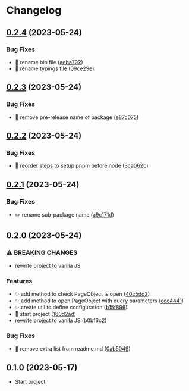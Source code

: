 # Changelog

## [0.2.4](https://github.com/epodivilov/plotwright/compare/v0.2.3...v0.2.4) (2023-05-24)


### Bug Fixes

* :bug: rename bin file ([aeba792](https://github.com/epodivilov/plotwright/commit/aeba792a9df3c8baffa2002ffcc8b040664d23ce))
* :bug: rename typings file ([09ce29e](https://github.com/epodivilov/plotwright/commit/09ce29e9466278f05e729d91b82805fa80ab6365))

## [0.2.3](https://github.com/epodivilov/plotwright/compare/v0.2.2...v0.2.3) (2023-05-24)


### Bug Fixes

* :bug: remove pre-release name of package ([e87c075](https://github.com/epodivilov/plotwright/commit/e87c075f09b32bb280869d621f540d9870c3607d))

## [0.2.2](https://github.com/epodivilov/plotwright/compare/v0.2.1...v0.2.2) (2023-05-24)


### Bug Fixes

* :construction_worker: reorder steps to setup pnpm before node ([3ca062b](https://github.com/epodivilov/plotwright/commit/3ca062bb832facb768b69526216e79aa584bac2b))

## [0.2.1](https://github.com/epodivilov/plotwright/compare/v0.2.0...v0.2.1) (2023-05-24)


### Bug Fixes

* :pencil2: rename sub-package name ([a9c171d](https://github.com/epodivilov/plotwright/commit/a9c171d53b9c71428113eb0f86b39ec4095803be))

## 0.2.0 (2023-05-24)


### ⚠ BREAKING CHANGES

* rewrite project to vanila JS

### Features

* :sparkles: add method to check PageObject is open ([40c5dd2](https://github.com/epodivilov/plotwright/commit/40c5dd2d551984d5ebbbdef805d6f996d539c650))
* :sparkles: add method to open PageObject with query parameters ([ecc4441](https://github.com/epodivilov/plotwright/commit/ecc4441387cb4122a3e222026e64c27d94f40378))
* :sparkles: create util to define configuration ([b15f896](https://github.com/epodivilov/plotwright/commit/b15f8960802a56e85ca6bec6b6fbcc334d98aee3))
* :tada: start project ([160d2ad](https://github.com/epodivilov/plotwright/commit/160d2add1f296d4297d166e10111044050000ab5))
* rewrite project to vanila JS ([b0bf6c2](https://github.com/epodivilov/plotwright/commit/b0bf6c231e009814225fa822e5d3469d7506717c))


### Bug Fixes

* :memo: remove extra list from readme.md ([0ab5049](https://github.com/epodivilov/plotwright/commit/0ab504936cb67d078936d437eff294530fe26f4b))



## 0.1.0 (2023-05-17)

* Start project
